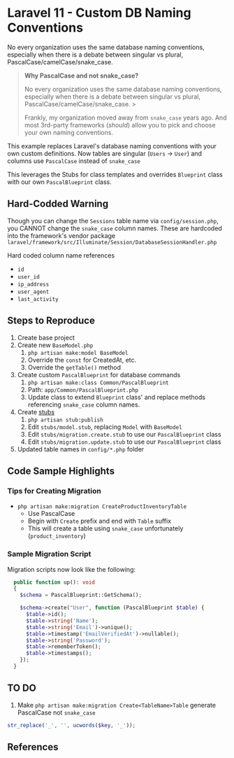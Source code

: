 # Laravel 11 - Custom DB Naming Conventions

No every organization uses the same database naming conventions, especially when there is a debate between singular vs plural, PascalCase/camelCase/snake_case.

> **Why PascalCase and not snake_case?**
>
> No every organization uses the same database naming conventions, especially when there is a debate between singular vs plural, PascalCase/camelCase/snake_case. >
>
> Frankly, my organization moved away from `snake_case` years ago. And most 3rd-party frameworks (_should_) allow you to pick and choose your own naming conventions.

This example replaces Laravel's database naming conventions with your own custom definitions. Now tables are singular (`Users` -> `User`) and columns use `PascalCase` instead of `snake_case`

This leverages the Stubs for class templates and overrides `Blueprint` class with our own `PascalBlueprint` class.

## Hard-Codded Warning

Though you can change the `Sessions` table name via `config/session.php`, you CANNOT change the `snake_case` column names. These are hardcoded into the framework's vendor package `laravel/framework/src/Illuminate/Session/DatabaseSessionHandler.php`

Hard coded column name references

* `id`
* `user_id`
* `ip_address`
* `user_agent`
* `last_activity`

## Steps to Reproduce

1. Create base project
2. Create new `BaseModel.php`
   1. `php artisan make:model BaseModel`
   2. Override the `const` for CreatedAt, etc.
   3. Override the `getTable()` method
3. Create custom `PascalBlueprint` for database commands
   1. `php artisan make:class Common/PascalBlueprint`
   2. Path: `app/Common/PascalBlueprint.php`
   3. Update class to extend `Blueprint` class' and replace methods referencing `snake_case` column names.
4. Create [stubs](https://laravel-news.com/customizing-stubs-in-laravel)
   1. `php artisan stub:publish`
   2. Edit `stubs/model.stub`, replacing `Model` with `BaseModel`
   3. Edit `stubs/migration.create.stub` to use our `PascalBlueprint` class
   4. Edit `stubs/migration.update.stub` to use our `PascalBlueprint` class
5. Updated table names in `config/*.php` folder

## Code Sample Highlights

### Tips for Creating Migration

* `php artisan make:migration CreateProductInventoryTable`
  * Use PascalCase
  * Begin with `Create` prefix and end with `Table` suffix
  * This will create a table using `snake_case` unfortunately (`product_inventory`)

### Sample Migration Script

Migration scripts now look like the following:

```php
  public function up(): void
  {
    $schema = PascalBlueprint::GetSchema();

    $schema->create("User", function (PascalBlueprint $table) {
      $table->id();
      $table->string('Name');
      $table->string('Email')->unique();
      $table->timestamp('EmailVerifiedAt')->nullable();
      $table->string('Password');
      $table->rememberToken();
      $table->timestamps();
    });
  }
```

## TO DO

1. Make `php artisan make:migration Create<TableName>Table` generate PascalCase not `snake_case`

```php
str_replace('_', '', ucwords($key, '_'));
```

## References
